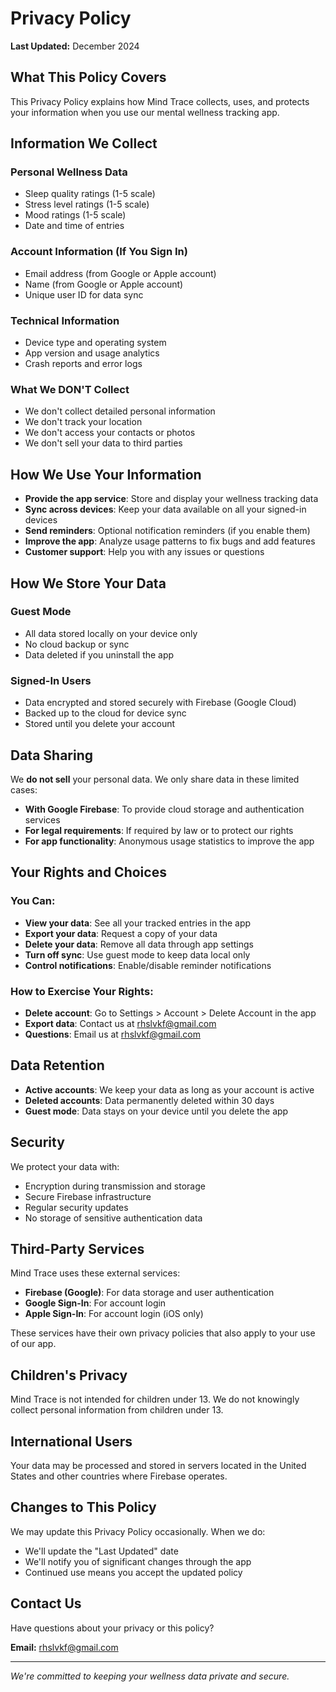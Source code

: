 # Privacy Policy

**Last Updated:** December 2024

## What This Policy Covers

This Privacy Policy explains how Mind Trace collects, uses, and protects your information when you use our mental wellness tracking app.

## Information We Collect

### Personal Wellness Data
- Sleep quality ratings (1-5 scale)
- Stress level ratings (1-5 scale)  
- Mood ratings (1-5 scale)
- Date and time of entries

### Account Information (If You Sign In)
- Email address (from Google or Apple account)
- Name (from Google or Apple account)
- Unique user ID for data sync

### Technical Information
- Device type and operating system
- App version and usage analytics
- Crash reports and error logs

### What We DON'T Collect
- We don't collect detailed personal information
- We don't track your location
- We don't access your contacts or photos
- We don't sell your data to third parties

## How We Use Your Information

- **Provide the app service**: Store and display your wellness tracking data
- **Sync across devices**: Keep your data available on all your signed-in devices
- **Send reminders**: Optional notification reminders (if you enable them)
- **Improve the app**: Analyze usage patterns to fix bugs and add features
- **Customer support**: Help you with any issues or questions

## How We Store Your Data

### Guest Mode
- All data stored locally on your device only
- No cloud backup or sync
- Data deleted if you uninstall the app

### Signed-In Users
- Data encrypted and stored securely with Firebase (Google Cloud)
- Backed up to the cloud for device sync
- Stored until you delete your account

## Data Sharing

We **do not sell** your personal data. We only share data in these limited cases:

- **With Google Firebase**: To provide cloud storage and authentication services
- **For legal requirements**: If required by law or to protect our rights
- **For app functionality**: Anonymous usage statistics to improve the app

## Your Rights and Choices

### You Can:
- **View your data**: See all your tracked entries in the app
- **Export your data**: Request a copy of your data
- **Delete your data**: Remove all data through app settings
- **Turn off sync**: Use guest mode to keep data local only
- **Control notifications**: Enable/disable reminder notifications

### How to Exercise Your Rights:
- **Delete account**: Go to Settings > Account > Delete Account in the app
- **Export data**: Contact us at rhslvkf@gmail.com
- **Questions**: Email us at rhslvkf@gmail.com

## Data Retention

- **Active accounts**: We keep your data as long as your account is active
- **Deleted accounts**: Data permanently deleted within 30 days
- **Guest mode**: Data stays on your device until you delete the app

## Security

We protect your data with:
- Encryption during transmission and storage
- Secure Firebase infrastructure
- Regular security updates
- No storage of sensitive authentication data

## Third-Party Services

Mind Trace uses these external services:
- **Firebase (Google)**: For data storage and user authentication
- **Google Sign-In**: For account login
- **Apple Sign-In**: For account login (iOS only)

These services have their own privacy policies that also apply to your use of our app.

## Children's Privacy

Mind Trace is not intended for children under 13. We do not knowingly collect personal information from children under 13.

## International Users

Your data may be processed and stored in servers located in the United States and other countries where Firebase operates.

## Changes to This Policy

We may update this Privacy Policy occasionally. When we do:
- We'll update the "Last Updated" date
- We'll notify you of significant changes through the app
- Continued use means you accept the updated policy

## Contact Us

Have questions about your privacy or this policy?

**Email:** rhslvkf@gmail.com

---

*We're committed to keeping your wellness data private and secure.*
